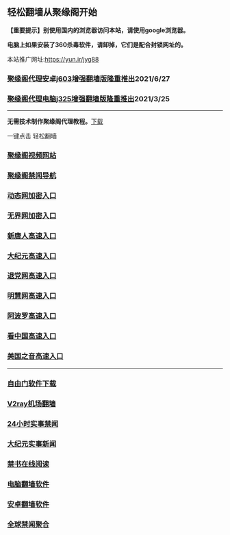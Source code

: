 ## 轻松翻墙从聚缘阁开始

**【重要提示】别使用国内的浏览器访问本站，请使用google浏览器。**

**电脑上如果安装了360杀毒软件，请卸掉，它们是配合封锁网址的。**

本站推广网址:https://yun.ir/jyg88

### [聚缘阁代理安卓j603增强翻墙版隆重推出](https://gitlab.com/juyuange/2/-/raw/master/j603.apk)2021/6/27

### [聚缘阁代理电脑j325增强翻墙版隆重推出](https://gitlab.com/juyuange/2/-/raw/master/j325dn.rar)2021/3/25

***



**无需技术制作聚缘阁代理教程。**[下载](https://gitlab.com/j25414/jyg/-/raw/master/jygdl.rar)

一键点击 轻松翻墙



### [聚缘阁视频网站](https://vvg-breeze-7d70.svnpgyiu.workers.dev)

### [聚缘阁禁闻导航](https://d3.ebra7.gq/)

### [动态网加密入口](https://668.hmio5.cf/duutt/u444p)

### [无界网加密入口](https://668.hmio5.cf/abbru/n12a)

### [新唐人高速入口](https://668.hmio5.cf/morrt/a5r)

### [大纪元高速入口](https://668.hmio5.cf/yuup/e7e)

### [退党网高速入口](https://668.hmio5.cf/akkkw/e8e)

### [明慧网高速入口](https://668.hmio5.cf/urtb/e3b)

### [阿波罗高速入口](https://668.hmio5.cf/aso5p/e13a)

### [看中国高速入口](https://668.hmio5.cf/aa5ker/y11n)

### [美国之音高速入口](https://668.hmio5.cf/nn3kl/e18m)

***






### [自由门软件下载](https://git.io/skyfree)

### [V2ray机场翻墙](https://github.com/bannedbook/fanqiang/wiki/V2ray%E6%9C%BA%E5%9C%BA)

### [24小时实事禁闻](https://github.com/fyvn2199/djy/blob/master/gb/n24hr.md?dfh#1)

### [大纪元实事新闻](https://github.com/fyvn2199/djy/blob/master/gb/nsc413.md?dfh#1)

### [禁书在线阅读](https://github.com/txyzum203/djy/blob/master/gb/9p.md?flntdtv#1)

### [电脑翻墙软件](https://github.com/Alvin9999/new-pac/wiki)

### [安卓翻墙软件](https://git.io/afq)

### [全球禁闻聚合](https://github.com/gfw-breaker/banned-news1/blob/master/README.md)












